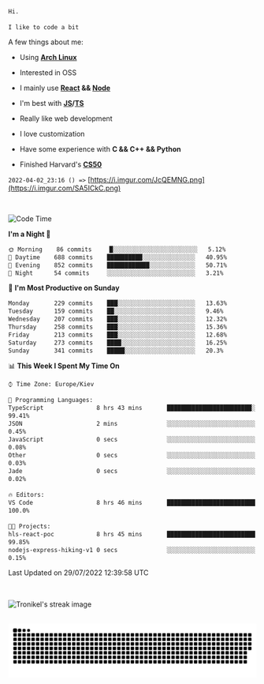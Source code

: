 ```
Hi.

I like to code a bit
```

A few things about me:

-   Using **[Arch Linux](https://archlinux.org/)**

-   Interested in OSS

-   I mainly use **[React](https://reactjs.org/) && [Node](https://nodejs.org/en/)**

-   I'm best with **[JS](https://www.javascript.com/)/[TS](https://www.typescriptlang.org/)**

-   Really like web development

-   I love customization

-   Have some experience with **C && C++ && Python**

-   Finished Harvard's **[CS50](https://cs50.harvard.edu)**

`2022-04-02_23:16 () =>` [https://i.imgur.com/JcQEMNG.png](https://i.imgur.com/SA5ICkC.png)

<br>

<!--START_SECTION:waka-->
![Code Time](http://img.shields.io/badge/Code%20Time-811%20hrs%2054%20mins-blue)

**I'm a Night 🦉** 

```text
🌞 Morning    86 commits     █░░░░░░░░░░░░░░░░░░░░░░░░   5.12% 
🌆 Daytime    688 commits    ██████████░░░░░░░░░░░░░░░   40.95% 
🌃 Evening    852 commits    ████████████░░░░░░░░░░░░░   50.71% 
🌙 Night      54 commits     ░░░░░░░░░░░░░░░░░░░░░░░░░   3.21%

```
📅 **I'm Most Productive on Sunday** 

```text
Monday       229 commits    ███░░░░░░░░░░░░░░░░░░░░░░   13.63% 
Tuesday      159 commits    ██░░░░░░░░░░░░░░░░░░░░░░░   9.46% 
Wednesday    207 commits    ███░░░░░░░░░░░░░░░░░░░░░░   12.32% 
Thursday     258 commits    ███░░░░░░░░░░░░░░░░░░░░░░   15.36% 
Friday       213 commits    ███░░░░░░░░░░░░░░░░░░░░░░   12.68% 
Saturday     273 commits    ████░░░░░░░░░░░░░░░░░░░░░   16.25% 
Sunday       341 commits    █████░░░░░░░░░░░░░░░░░░░░   20.3%

```


📊 **This Week I Spent My Time On** 

```text
⌚︎ Time Zone: Europe/Kiev

💬 Programming Languages: 
TypeScript               8 hrs 43 mins       ████████████████████████░   99.41% 
JSON                     2 mins              ░░░░░░░░░░░░░░░░░░░░░░░░░   0.45% 
JavaScript               0 secs              ░░░░░░░░░░░░░░░░░░░░░░░░░   0.08% 
Other                    0 secs              ░░░░░░░░░░░░░░░░░░░░░░░░░   0.03% 
Jade                     0 secs              ░░░░░░░░░░░░░░░░░░░░░░░░░   0.02%

🔥 Editors: 
VS Code                  8 hrs 46 mins       █████████████████████████   100.0%

🐱‍💻 Projects: 
hls-react-poc            8 hrs 45 mins       █████████████████████████   99.85% 
nodejs-express-hiking-v1 0 secs              ░░░░░░░░░░░░░░░░░░░░░░░░░   0.15%

```


 Last Updated on 29/07/2022 12:39:58 UTC
<!--END_SECTION:waka-->

<br>

<p><img align="center" src="https://github-readme-streak-stats.herokuapp.com/?user=Tronikelis&theme=dark" alt="Tronikel's streak image" /></p>

<br>

<img title="" src="https://raw.githubusercontent.com/Tronikelis/Tronikelis/output/github-contribution-grid-snake.svg" alt="very cool snake thingey" data-align="left">
